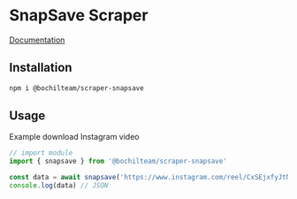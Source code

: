 # SnapSave Scraper
[Documentation](https://bochilteam.github.io/scraper/modules/_bochilteam_scraper_instagram.html)

## Installation
```sh
npm i @bochilteam/scraper-snapsave
```

## Usage 
Example download Instagram video
```ts
// import module
import { snapsave } from '@bochilteam/scraper-snapsave'

const data = await snapsave('https://www.instagram.com/reel/CxSEjxfyJtN')
console.log(data) // JSON
```
